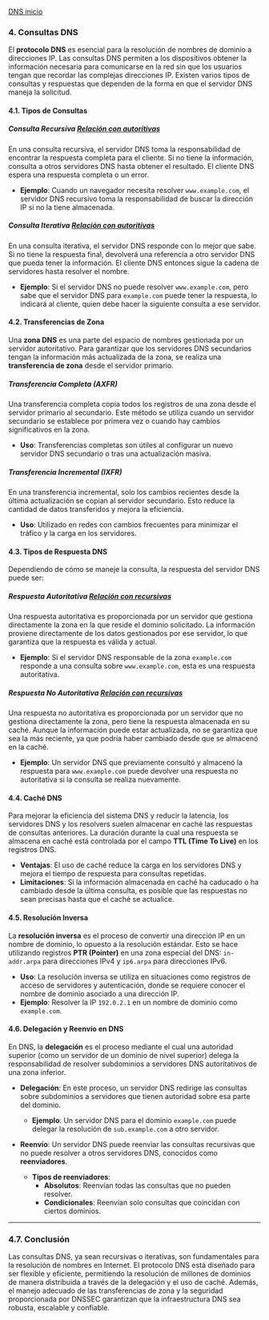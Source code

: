 [DNS inicio](./SR03.md)

### **4. Consultas DNS**

El **protocolo DNS** es esencial para la resolución de nombres de dominio a direcciones IP. Las consultas DNS permiten a los dispositivos obtener la información necesaria para comunicarse en la red sin que los usuarios tengan que recordar las complejas direcciones IP. Existen varios tipos de consultas y respuestas que dependen de la forma en que el servidor DNS maneja la solicitud.

#### **4.1. Tipos de Consultas** 

##### **Consulta Recursiva** [Relación con autoritivas](./SR0304+.md)
En una consulta recursiva, el servidor DNS toma la responsabilidad de encontrar la respuesta completa para el cliente. Si no tiene la información, consulta a otros servidores DNS hasta obtener el resultado. El cliente DNS espera una respuesta completa o un error.

- **Ejemplo**: Cuando un navegador necesita resolver `www.example.com`, el servidor DNS recursivo toma la responsabilidad de buscar la dirección IP si no la tiene almacenada.

##### **Consulta Iterativa** [Relación con autoritivas](./SR0304+.md)
En una consulta iterativa, el servidor DNS responde con lo mejor que sabe. Si no tiene la respuesta final, devolverá una referencia a otro servidor DNS que pueda tener la información. El cliente DNS entonces sigue la cadena de servidores hasta resolver el nombre.

- **Ejemplo**: Si el servidor DNS no puede resolver `www.example.com`, pero sabe que el servidor DNS para `example.com` puede tener la respuesta, lo indicará al cliente, quien debe hacer la siguiente consulta a ese servidor.

#### **4.2. Transferencias de Zona**

Una **zona DNS** es una parte del espacio de nombres gestionada por un servidor autoritativo. Para garantizar que los servidores DNS secundarios tengan la información más actualizada de la zona, se realiza una **transferencia de zona** desde el servidor primario.

##### **Transferencia Completa (AXFR)**
Una transferencia completa copia todos los registros de una zona desde el servidor primario al secundario. Este método se utiliza cuando un servidor secundario se establece por primera vez o cuando hay cambios significativos en la zona.

- **Uso**: Transferencias completas son útiles al configurar un nuevo servidor DNS secundario o tras una actualización masiva.

##### **Transferencia Incremental (IXFR)**
En una transferencia incremental, solo los cambios recientes desde la última actualización se copian al servidor secundario. Esto reduce la cantidad de datos transferidos y mejora la eficiencia.

- **Uso**: Utilizado en redes con cambios frecuentes para minimizar el tráfico y la carga en los servidores.

#### **4.3. Tipos de Respuesta DNS**

Dependiendo de cómo se maneje la consulta, la respuesta del servidor DNS puede ser:

##### **Respuesta Autoritativa** [Relación con recursivas](./SR0304+.md)
Una respuesta autoritativa es proporcionada por un servidor que gestiona directamente la zona en la que reside el dominio solicitado. La información proviene directamente de los datos gestionados por ese servidor, lo que garantiza que la respuesta es válida y actual.

- **Ejemplo**: Si el servidor DNS responsable de la zona `example.com` responde a una consulta sobre `www.example.com`, esta es una respuesta autoritativa.

##### **Respuesta No Autoritativa** [Relación con recursivas](./SR0304+.md)
Una respuesta no autoritativa es proporcionada por un servidor que no gestiona directamente la zona, pero tiene la respuesta almacenada en su caché. Aunque la información puede estar actualizada, no se garantiza que sea la más reciente, ya que podría haber cambiado desde que se almacenó en la caché.

- **Ejemplo**: Un servidor DNS que previamente consultó y almacenó la respuesta para `www.example.com` puede devolver una respuesta no autoritativa si la consulta se realiza nuevamente.

#### **4.4. Caché DNS**

Para mejorar la eficiencia del sistema DNS y reducir la latencia, los servidores DNS y los resolvers suelen almacenar en caché las respuestas de consultas anteriores. La duración durante la cual una respuesta se almacena en caché está controlada por el campo **TTL (Time To Live)** en los registros DNS.

- **Ventajas**: El uso de caché reduce la carga en los servidores DNS y mejora el tiempo de respuesta para consultas repetidas.
- **Limitaciones**: Si la información almacenada en caché ha caducado o ha cambiado desde la última consulta, es posible que las respuestas no sean precisas hasta que el caché se actualice.

#### **4.5. Resolución Inversa**

La **resolución inversa** es el proceso de convertir una dirección IP en un nombre de dominio, lo opuesto a la resolución estándar. Esto se hace utilizando registros **PTR (Pointer)** en una zona especial del DNS: `in-addr.arpa` para direcciones IPv4 y `ip6.arpa` para direcciones IPv6.

- **Uso**: La resolución inversa se utiliza en situaciones como registros de acceso de servidores y autenticación, donde se requiere conocer el nombre de dominio asociado a una dirección IP.
- **Ejemplo**: Resolver la IP `192.0.2.1` en un nombre de dominio como `example.com`.

#### **4.6. Delegación y Reenvío en DNS**

En DNS, la **delegación** es el proceso mediante el cual una autoridad superior (como un servidor de un dominio de nivel superior) delega la responsabilidad de resolver subdominios a servidores DNS autoritativos de una zona inferior.

- **Delegación**: En este proceso, un servidor DNS redirige las consultas sobre subdominios a servidores que tienen autoridad sobre esa parte del dominio. 
   - **Ejemplo**: Un servidor DNS para el dominio `example.com` puede delegar la resolución de `sub.example.com` a otro servidor.

- **Reenvío**: Un servidor DNS puede reenviar las consultas recursivas que no puede resolver a otros servidores DNS, conocidos como **reenviadores**.
   - **Tipos de reenviadores**:
     - **Absolutos**: Reenvían todas las consultas que no pueden resolver.
     - **Condicionales**: Reenvían solo consultas que coincidan con ciertos dominios.

---

### **4.7. Conclusión**

Las consultas DNS, ya sean recursivas o iterativas, son fundamentales para la resolución de nombres en Internet. El protocolo DNS está diseñado para ser flexible y eficiente, permitiendo la resolución de millones de dominios de manera distribuida a través de la delegación y el uso de caché. Además, el manejo adecuado de las transferencias de zona y la seguridad proporcionada por DNSSEC garantizan que la infraestructura DNS sea robusta, escalable y confiable.

